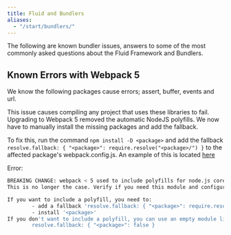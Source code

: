 ```yaml
---
title: Fluid and Bundlers
aliases:
  - "/start/bundlers/"
---
```


The following are known bundler issues, answers to some of the most commonly asked questions about the Fluid
Framework and Bundlers.

## Known Errors with Webpack 5
We know the following packages cause errors; assert, buffer, events and url.

This issue causes compiling any project that uses these libraries to fail. Upgrading to Webpack 5 removed the automatic NodeJS polyfills. We now have to manually install the missing packages and add the fallback.

To fix this, run the command `npm install -D <package>` and add the fallback `resolve.fallback: { "<package>": require.resolve("<package>/") }` to the affected package's webpack.config.js. An example of this is located [here](https://github.com/microsoft/FluidFramework/blob/a4c38234a920abe9b54b1c26a14c0a8e430cd3fa/packages/tools/webpack-fluid-loader/webpack.config.js#L37)

Error:
```bash
BREAKING CHANGE: webpack < 5 used to include polyfills for node.js core modules by default.
This is no longer the case. Verify if you need this module and configure a polyfill for it.

If you want to include a polyfill, you need to:
        - add a fallback 'resolve.fallback: { "<package>": require.resolve("<package>/") }'
        - install '<package>'
If you don't want to include a polyfill, you can use an empty module like this:
        resolve.fallback: { "<package>": false }
```
